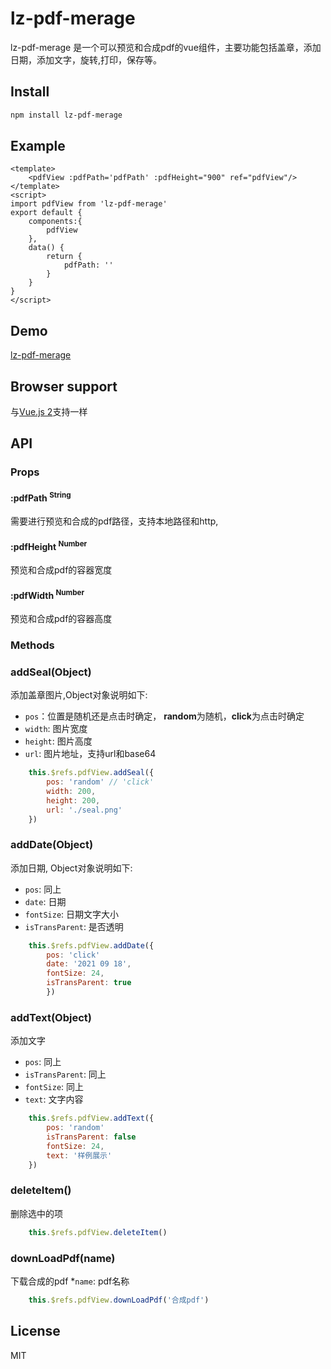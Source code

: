 # lz-pdf-merage

lz-pdf-merage 是一个可以预览和合成pdf的vue组件，主要功能包括盖章，添加日期，添加文字，旋转,打印，保存等。
## Install

```bash
npm install lz-pdf-merage
```
## Example

```vue
<template>
    <pdfView :pdfPath='pdfPath' :pdfHeight="900" ref="pdfView"/>
</template>
<script>
import pdfView from 'lz-pdf-merage'
export default {
    components:{
        pdfView
    },
    data() {
        return {
            pdfPath: ''
        }
    }
}
</script>
```
## Demo

[lz-pdf-merage](https://lizehongss.github.io/lz-pdf-merage/dist/index.html)

## Browser support
与[Vue.js 2](https://github.com/vuejs/vue/blob/dev/README.md)支持一样

## API

### Props
#### :pdfPath <sup>String<sup>
需要进行预览和合成的pdf路径，支持本地路径和http,

#### :pdfHeight <sup>Number<sup>
预览和合成pdf的容器宽度
#### :pdfWidth <sup>Number<sup>
预览和合成pdf的容器高度

### Methods
### addSeal(Object)
添加盖章图片,Object对象说明如下:
* `pos`：位置是随机还是点击时确定， **random**为随机，**click**为点击时确定
* `width`: 图片宽度
* `height`: 图片高度
* `url`: 图片地址，支持url和base64

```js
    this.$refs.pdfView.addSeal({
        pos: 'random' // 'click'
        width: 200,
        height: 200,
        url: './seal.png'
    })
```
### addDate(Object)
添加日期, Object对象说明如下:
* `pos`: 同上
* `date`: 日期
* `fontSize`: 日期文字大小
* `isTransParent`: 是否透明
```js
    this.$refs.pdfView.addDate({
        pos: 'click'
        date: '2021 09 18',
        fontSize: 24,
        isTransParent: true
        })
```
### addText(Object)
添加文字
* `pos`: 同上
* `isTransParent`: 同上
* `fontSize`: 同上
* `text`: 文字内容
```js
    this.$refs.pdfView.addText({
        pos: 'random'
        isTransParent: false
        fontSize: 24,
        text: '样例展示'
    })
```
### deleteItem() 
删除选中的项
```js
    this.$refs.pdfView.deleteItem()
```
### downLoadPdf(name)
下载合成的pdf
*`name`: pdf名称
```js
    this.$refs.pdfView.downLoadPdf('合成pdf')

```
## License
MIT
